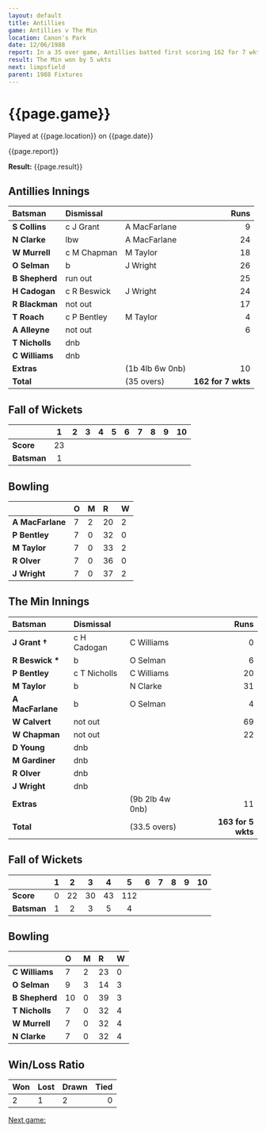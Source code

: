 ```yaml
---
layout: default
title: Antillies
game: Antillies v The Min
location: Canon's Park
date: 12/06/1988
report: In a 35 over game, Antillies batted first scoring 162 for 7 wkts. The Min replied with 163 for 5 wkts
result: The Min won by 5 wkts
next: limpsfield
parent: 1988 Fixtures
---
```


# {{page.game}}

Played at {{page.location}} on {{page.date}}

{{page.report}}

**Result:** {{page.result}}

## Antillies Innings

| Batsman | Dismissal |  | Runs |
|:---|:---|---|---:|
| **S Collins** | c J Grant | A MacFarlane | 9 | 
| **N Clarke** | lbw | A MacFarlane | 24 | 
| **W Murrell** | c M Chapman | M Taylor | 18 | 
| **O Selman** | b | J Wright | 26 | 
| **B Shepherd** | run out |  | 25 | 
| **H Cadogan** | c R Beswick | J Wright | 24 |
| **R Blackman** | not out |  | 17 | 
| **T Roach** | c P Bentley | M Taylor | 4 |
| **A Alleyne** | not out |  | 6 | 
| **T Nicholls** | dnb |  |  | 
| **C Williams** | dnb |  |  |
| **Extras** | | (1b 4lb 6w 0nb) | 10 | 
| **Total** | | (35 overs) | **162 for 7 wkts** | 

## Fall of Wickets

| | 1 | 2 | 3 | 4 | 5 | 6 | 7 | 8 | 9 | 10 |
|---|:---:|:---:|:---:|:---:|:---:|:---:|:---:|:---:|:---:|:---:|
| **Score** | 23 |  |  |  |  |  |  |  |  |  |
| **Batsman** | 1 |  |  |  |  |  |  |  |  |  |

## Bowling

| | O | M | R | W |
|---|:---|:---|:---|:---|
| **A MacFarlane** | 7 | 2 | 20 | 2 | 
| **P Bentley** | 7 | 0 | 32 | 0 | 
| **M Taylor** | 7 | 0 | 33 | 2 | 
| **R Olver** | 7 | 0 | 36 | 0 | 
| **J Wright** | 7 | 0 | 37 | 2 |

## The Min Innings

| Batsman | Dismissal |  | Runs |
|:---|:---|---|---:|
| **J Grant &#8224;** | c H Cadogan | C Williams | 0 | 
| **R Beswick &#42;** | b | O Selman | 6 | 
| **P Bentley** | c T Nicholls | C Williams | 20 | 
| **M Taylor** | b | N Clarke | 31 | 
| **A MacFarlane** | b | O Selman | 4 | 
| **W Calvert** | not out |  | 69 | 
| **W Chapman** | not out |  | 22 | 
| **D Young** | dnb |  |  |
| **M Gardiner** | dnb |  |  | 
| **R Olver** | dnb |  |  | 
| **J Wright** | dnb |  |  | 
| **Extras** | | (9b 2lb 4w 0nb) | 11 | 
| **Total** | | (33.5 overs) | **163 for 5 wkts** | 

## Fall of Wickets

| | 1 | 2 | 3 | 4 | 5 | 6 | 7 | 8 | 9 | 10 |
|---|:---:|:---:|:---:|:---:|:---:|:---:|:---:|:---:|:---:|:---:|
| **Score** | 0 | 22 | 30 | 43 | 112 |  |  |  |  |  | 
| **Batsman** | 1 | 2 | 3 | 5 | 4 |  |  |  |  |  | 

## Bowling

| | O | M | R | W |
|---|:---|:---|:---|:---|
| **C Williams** | 7 | 2 | 23 | 0 | 
| **O Selman** | 9 | 3 | 14 | 3 | 
| **B Shepherd** | 10 | 0 | 39 | 3 | 
| **T Nicholls** | 7 | 0 | 32 | 4 | 
| **W Murrell** | 7 | 0 | 32 | 4 |
| **N Clarke** | 7 | 0 | 32 | 4 |

## Win/Loss Ratio

| Won | Lost | Drawn | Tied |
|:---|:---|:---|---:|
| 2 | 1 | 2 | 0 |

[Next game:]({{page.next}})